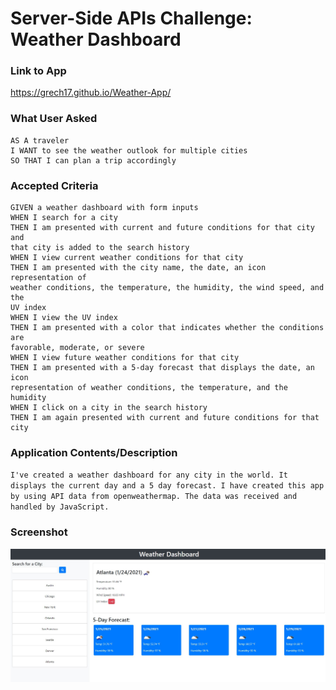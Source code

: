 # Server-Side APIs Challenge: Weather Dashboard



### Link to App
https://grech17.github.io/Weather-App/
 
### What User Asked
```
AS A traveler
I WANT to see the weather outlook for multiple cities
SO THAT I can plan a trip accordingly
```
### Accepted Criteria 
```
GIVEN a weather dashboard with form inputs
WHEN I search for a city
THEN I am presented with current and future conditions for that city and 
that city is added to the search history
WHEN I view current weather conditions for that city
THEN I am presented with the city name, the date, an icon representation of 
weather conditions, the temperature, the humidity, the wind speed, and the 
UV index
WHEN I view the UV index
THEN I am presented with a color that indicates whether the conditions are 
favorable, moderate, or severe
WHEN I view future weather conditions for that city
THEN I am presented with a 5-day forecast that displays the date, an icon 
representation of weather conditions, the temperature, and the humidity
WHEN I click on a city in the search history
THEN I am again presented with current and future conditions for that city
```


### Application Contents/Description
``
I've created a weather dashboard for any city in the world. It displays the current day and a 5 day forecast. I have created this app by using API data from openweathermap. The data was received and handled by JavaScript.  
``

### Screenshot
<img src = "assets\Screenshot.jpg" alt = "app preview">
